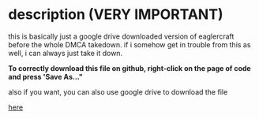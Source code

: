 # description (VERY IMPORTANT)
this is basically just a google drive downloaded version of eaglercraft before the whole DMCA takedown.
if i somehow get in trouble from this as well, i can always just take it down.
<p> 
  <b> To correctly download this file on github, right-click on the page of code and press 'Save As..."

  </b>

  </p>
also if you want, you can also use google drive to download the file

<a href="https://drive.google.com/file/d/18_nB_VNUXWcQ_2mAx2qDW65sp17U9sdL/view?usp=sharing">here</a>
